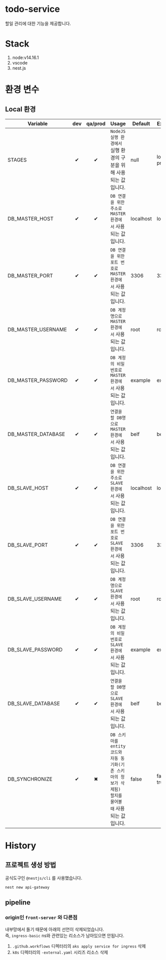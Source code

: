 # todo-service

할일 관리에 대한 기능을 제공합니다.

# Stack

1. node:v14.16.1
1. vscode
1. nest.js

# 환경 변수

## Local 환경

| Variable           | dev | qa/prod | Usage                                                                                                    | Default   | Example         |
| ------------------ | :-: | :-----: | -------------------------------------------------------------------------------------------------------- | --------- | --------------- |
| STAGES             |  ✔  |    ✔    | `NodeJS 실행 환경에서` 실행 환경의 구분을 위해 사용되는 값입니다.                                        | null      | local, qa, prod |
| DB_MASTER_HOST     |  ✔  |    ✔    | `DB 연결을 위한 주소로 MASTER 환경에서` 사용되는 값입니다.                                               | localhost | localhost       |
| DB_MASTER_PORT     |  ✔  |    ✔    | `DB 연결을 위한 포트 번호로 MASTER 환경에서` 사용되는 값입니다.                                          | 3306      | 3306            |
| DB_MASTER_USERNAME |  ✔  |    ✔    | `DB 계정명으로 MASTER 환경에서` 사용되는 값입니다.                                                       | root      | root            |
| DB_MASTER_PASSWORD |  ✔  |    ✔    | `DB 계정의 비밀번호로 MASTER 환경에서` 사용되는 값입니다.                                                | example   | example         |
| DB_MASTER_DATABASE |  ✔  |    ✔    | `연결을 할 DB명으로 MASTER 환경에서` 사용되는 값입니다.                                                  | belf      | belf            |
| DB_SLAVE_HOST      |  ✔  |    ✔    | `DB 연결을 위한 주소로 SLAVE 환경에서` 사용되는 값입니다.                                                | localhost | localhost       |
| DB_SLAVE_PORT      |  ✔  |    ✔    | `DB 연결을 위한 포트 번호로 SLAVE 환경에서` 사용되는 값입니다.                                           | 3306      | 3307            |
| DB_SLAVE_USERNAME  |  ✔  |    ✔    | `DB 계정명으로 SLAVE 환경에서` 사용되는 값입니다.                                                        | root      | root            |
| DB_SLAVE_PASSWORD  |  ✔  |    ✔    | `DB 계정의 비밀번호로 SLAVE 환경에서` 사용되는 값입니다.                                                 | example   | example         |
| DB_SLAVE_DATABASE  |  ✔  |    ✔    | `연결을 할 DB명으로 SLAVE 환경에서` 사용되는 값입니다.                                                   | belf      | belf            |
| DB_SYNCHRONIZE     |  ✔  |    ✖    | `DB 스키마를 entity 코드와 자동 동기화(기존 스키마의 정보가 삭제됨) 할지를 물어볼 때` 사용되는 값입니다. | false     | false, true     |

# History

## 프로젝트 생성 방법

공식도구인 `@nestjs/cli` 를 사용했습니다.

```shell
nest new api-gateway
```

## pipeline

### origin인 `front-server` 와 다른점

내부망에서 돌기 때문에 아래의 선언이 삭제되었습니다.  
즉, `ingress-basic` ns와 관련있는 리소스가 남아있으면 안됩니다.

1. `.github.workflows` 디렉터리의 `aks apply service for ingress` 삭제
1. `k8s` 디렉터리의 `-external.yaml` 시리즈 리소스 삭제
